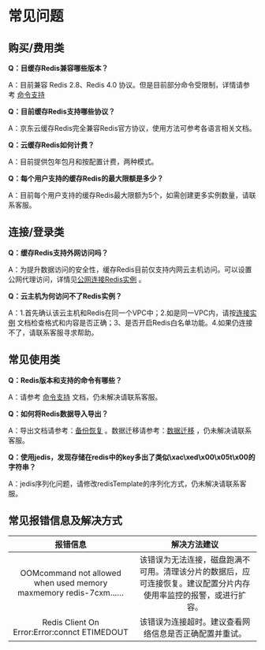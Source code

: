 # 常见问题

## 购买/费用类

**Q：目缓存Redis兼容哪些版本？**

A：目前兼容 Redis 2.8、Redis 4.0 协议。但是目前部分命令受限制，详情请参考 [命令支持](../../Getting-Started/Command-Supported.md)



**Q：目前缓存Redis支持哪些协议？**

A：京东云缓存Redis完全兼容Redis官方协议，使用方法可参考各语言相关文档。

**Q：云缓存Redis如何计费？**

A：目前提供包年包月和按配置计费，两种模式。

**Q：每个用户支持的缓存Redis的最大限额是多少？**

A：目前每个用户支持的缓存Redis最大限额为5个，如需创建更多实例数量，请联系客服。



## 连接/登录类

**Q：缓存Redis支持外网访问吗？**

A：为提升数据访问的安全性，缓存Redis目前仅支持内网云主机访问。可以设置公网代理访问，详情见[公网连接Redis实例](../../Best-Practices/Public-Network-Connect-to-Redis-Instance.md)	。


**Q：云主机为何访问不了Redis实例？**

A：1.首先确认该云主机和Redis在同一个VPC中；2.如是同一VPC内，请按[连接实例](../../Getting-Started/Connect-Instances.md)	文档检查格式和内容是否正确；3、是否开启Redis白名单功能。4.如果仍连接不了，请联系客服寻求帮助。


## 常见使用类

**Q：Redis版本和支持的命令有哪些？**

A：请参考 [命令支持](../../Getting-Started/Command-Supported.md)  文档，仍未解决请联系客服。


**Q：如何将Redis数据导入导出？**

A：导出文档请参考：[备份恢复](../../Operation-Guide/Backup-And-Recovery.md)	。数据迁移请参考：[数据迁移](../../Operation-Guide/data-migration.md) ，仍未解决请联系客服。


**Q：使用jedis，发现存储在redis中的key多出了类似\xac\xed\x00\x05t\x00的字符串？**

A：jedis序列化问题，请修改redisTemplate的序列化方式，仍未解决请联系客服。




## 常见报错信息及解决方式


| 报错信息 | 解决方法建议  |  
|:--:|:--:|
| OOMcommand not allowed when used memory maxmemory  redis-7cxm…… |  该错误为无法连接，磁盘跑满不可用。清理该分片的数据后，应可连接恢复。建议配置分片内存使用率监控的报警，或进行扩容。  |
| Redis Client On Error:Error:connct ETIMEDOUT |  该错误为连接超时。建议查看网络信息是否正确配置并重试。  |
